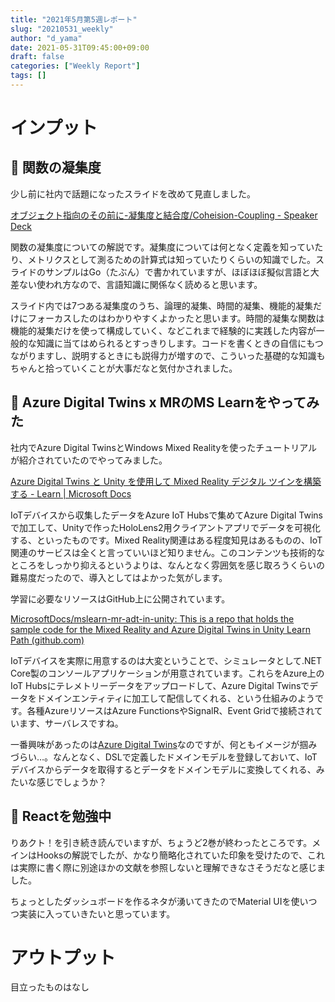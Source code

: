 ```yaml
---
title: "2021年5月第5週レポート"
slug: "20210531_weekly"
author: "d_yama"
date: 2021-05-31T09:45:00+09:00
draft: false
categories: ["Weekly Report"]
tags: []
---
```



# インプット
## 📝 関数の凝集度
少し前に社内で話題になったスライドを改めて見直しました。

[オブジェクト指向のその前に-凝集度と結合度/Coheision-Coupling - Speaker Deck](https://speakerdeck.com/sonatard/coheision-coupling)

関数の凝集度についての解説です。凝集度については何となく定義を知っていたり、メトリクスとして測るための計算式は知っていたりくらいの知識でした。スライドのサンプルはGo（たぶん）で書かれていますが、ほぼほぼ擬似言語と大差ない使われ方なので、言語知識に関係なく読めると思います。

スライド内では7つある凝集度のうち、論理的凝集、時間的凝集、機能的凝集だけにフォーカスしたのはわかりやすくよかったと思います。時間的凝集な関数は機能的凝集だけを使って構成していく、などこれまで経験的に実践した内容が一般的な知識に当てはめられるとすっきりします。コードを書くときの自信にもつながりますし、説明するときにも説得力が増すので、こういった基礎的な知識もちゃんと拾っていくことが大事だなと気付かされました。

## 📝 Azure Digital Twins x MRのMS Learnをやってみた
社内でAzure Digital TwinsとWindows Mixed Realityを使ったチュートリアルが紹介されていたのでやってみました。

[Azure Digital Twins と Unity を使用して Mixed Reality デジタル ツインを構築する - Learn | Microsoft Docs](https://docs.microsoft.com/ja-jp/learn/paths/build-mixed-reality-azure-digital-twins-unity/)

IoTデバイスから収集したデータをAzure IoT Hubsで集めてAzure Digital Twinsで加工して、Unityで作ったHoloLens2用クライアントアプリでデータを可視化する、といったものです。Mixed Reality関連はある程度知見はあるものの、IoT関連のサービスは全くと言っていいほど知りません。このコンテンツも技術的なところをしっかり抑えるというよりは、なんとなく雰囲気を感じ取ろうくらいの難易度だったので、導入としてはよかった気がします。

学習に必要なリソースはGitHub上に公開されています。

[MicrosoftDocs/mslearn-mr-adt-in-unity: This is a repo that holds the sample code for the Mixed Reality and Azure Digital Twins in Unity Learn Path (github.com)](https://github.com/MicrosoftDocs/mslearn-mr-adt-in-unity)

IoTデバイスを実際に用意するのは大変ということで、シミュレータとして.NET Core製のコンソールアプリケーションが用意されています。これらをAzure上のIoT Hubsにテレメトリーデータをアップロードして、Azure Digital Twinsでデータをドメインエンティティに加工して配信してくれる、という仕組みのようです。各種AzureリソースはAzure FunctionsやSignalR、Event Gridで接続されています、サーバレスですね。

一番興味があったのは[Azure Digital Twins](https://azure.microsoft.com/ja-jp/services/digital-twins/)なのですが、何ともイメージが掴みづらい…。なんとなく、DSLで定義したドメインモデルを登録しておいて、IoTデバイスからデータを取得するとデータをドメインモデルに変換してくれる、みたいな感じでしょうか？

## 📝 Reactを勉強中
りあクト！を引き続き読んでいますが、ちょうど2巻が終わったところです。メインはHooksの解説でしたが、かなり簡略化されていた印象を受けたので、これは実際に書く際に別途ほかの文献を参照しないと理解できなさそうだなと感じました。

ちょっとしたダッシュボードを作るネタが湧いてきたのでMaterial UIを使いつつ実装に入っていきたいと思っています。

# アウトプット
目立ったものはなし